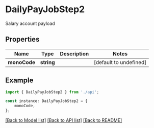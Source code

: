 # DailyPayJobStep2

Salary account payload

## Properties

Name | Type | Description | Notes
------------ | ------------- | ------------- | -------------
**monoCode** | **string** |  | [default to undefined]

## Example

```typescript
import { DailyPayJobStep2 } from './api';

const instance: DailyPayJobStep2 = {
    monoCode,
};
```

[[Back to Model list]](../README.md#documentation-for-models) [[Back to API list]](../README.md#documentation-for-api-endpoints) [[Back to README]](../README.md)
